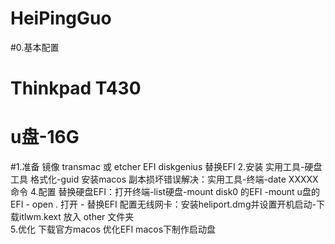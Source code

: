 # HeiPingGuo

#0.基本配置
#  Thinkpad T430
#  u盘-16G
#1.准备
  镜像
  transmac 或 etcher
  EFI
  diskgenius 替换EFI
2.安装
  实用工具-硬盘工具  格式化-guid
  安装macos
    副本损坏错误解决：实用工具-终端-date XXXXX命令
4.配置
  替换硬盘EFI：打开终端-list硬盘-mount disk0 的EFI -mount u盘的EFI - open . 打开 - 替换EFI
  配置无线网卡：安装heliport.dmg并设置开机启动-下载itlwm.kext 放入 other 文件夹   
5.优化
  下载官方macos
  优化EFI
  macos下制作启动盘
